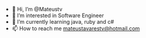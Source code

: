 - 👋  Hi, I’m @Mateustv
- 👀 I’m interested in Software Engineer
- 🌱 I’m currently learning java, ruby and c#
- 📫 How to reach me mateustavarestv@hotmail.com

<!---
Mateustv/Mateustv is a ✨ special ✨ repository because its `README.md` (this file) appears on your GitHub profile.
You can click the Preview link to take a look at your changes.
--->

